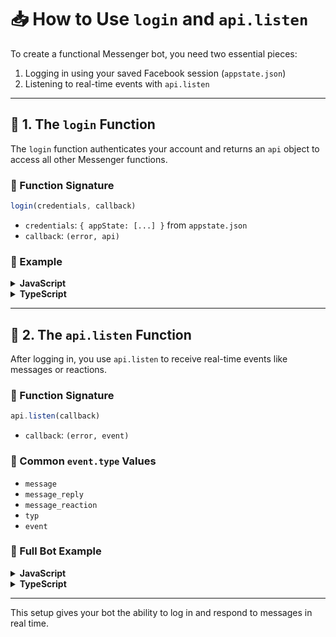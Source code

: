 # 📥 How to Use `login` and `api.listen`

To create a functional Messenger bot, you need two essential pieces:

1. Logging in using your saved Facebook session (`appstate.json`)
2. Listening to real-time events with `api.listen`

---

## 🔐 1. The `login` Function

The `login` function authenticates your account and returns an `api` object to access all other Messenger functions.

### 🧾 Function Signature

```js
login(credentials, callback)
```

* `credentials`: `{ appState: [...] }` from `appstate.json`
* `callback`: `(error, api)`

### 📄 Example

<details>
<summary><strong>JavaScript</strong></summary>

```js
const fs = require("fs");
const { login } = require("exocore-fca");

let appState;

try {
  appState = JSON.parse(fs.readFileSync("appstate.json", "utf8"));
} catch (error) {
  console.error("❌ Error reading appstate.json:", error);
  process.exit(1);
}

login({ appState }, (err, api) => {
  if (err) return console.error("Login error:", err);

  console.log("✅ Login successful!");
  console.log("Logged in as:", api.getCurrentUserID());
});
```

</details>

<details>
<summary><strong>TypeScript</strong></summary>

```ts
import fs from "fs";
import { login } from "exocore-fca";

let appState: unknown;

try {
  appState = JSON.parse(fs.readFileSync("appstate.json", "utf8"));
} catch (error) {
  console.error("❌ Error reading appstate.json:", error);
  process.exit(1);
}

login({ appState }, (err: Error | null, api: any) => {
  if (err) return console.error("Login error:", err);

  console.log("✅ Login successful!");
  console.log("Logged in as:", api.getCurrentUserID());
});
```

</details>

---

## 📡 2. The `api.listen` Function

After logging in, you use `api.listen` to receive real-time events like messages or reactions.

### 🧾 Function Signature

```js
api.listen(callback)
```

* `callback`: `(error, event)`

### 🧠 Common `event.type` Values

* `message`
* `message_reply`
* `message_reaction`
* `typ`
* `event`

### 📄 Full Bot Example

<details>
<summary><strong>JavaScript</strong></summary>

```js
const fs = require("fs");
const { login } = require("exocore-fca");

let appState;

try {
  appState = JSON.parse(fs.readFileSync("appstate.json", "utf8"));
} catch (error) {
  console.error("❌ Error reading appstate.json:", error);
  process.exit(1);
}

login({ appState }, (err, api) => {
  if (err) return console.error("Login error:", err);

  console.log("✅ Login successful!");
  api.setOptions({ listenEvents: true });

  api.listen((err, event) => {
    if (err) return console.error("Listen error:", err);

    switch (event.type) {
      case "message":
      case "message_reply":
        if (event.body?.toLowerCase() === "hello") {
          api.sendMessageMqtt({ body: `Hi, ${event.senderID}! 👋` }, event.threadID);
        }
        break;
      case "event":
        console.log("Received a chat event:", event);
        break;
      default:
        break;
    }
  });
});
```

</details>

<details>
<summary><strong>TypeScript</strong></summary>

```ts
import fs from "fs";
import { login } from "exocore-fca";

let appState: unknown;

try {
  appState = JSON.parse(fs.readFileSync("appstate.json", "utf8"));
} catch (error) {
  console.error("❌ Error reading appstate.json:", error);
  process.exit(1);
}

login({ appState }, (err: Error | null, api: any) => {
  if (err) return console.error("Login error:", err);

  console.log("✅ Login successful!");
  api.setOptions({ listenEvents: true });

  api.listen((err: Error | null, event: any) => {
    if (err) return console.error("Listen error:", err);

    switch (event.type) {
      case "message":
      case "message_reply":
        if (event.body?.toLowerCase() === "hello") {
          api.sendMessageMqtt({ body: `Hi, ${event.senderID}! 👋` }, event.threadID);
        }
        break;
      case "event":
        console.log("Received a chat event:", event);
        break;
      default:
        break;
    }
  });
});
```

</details>

---

This setup gives your bot the ability to log in and respond to messages in real time.
